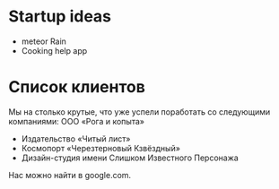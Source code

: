# Startup ideas

 - meteor Rain 
 - Cooking help app
 
# Список клиентов 

Мы на столько крутые, что уже успели поработать со следующими компаниями: 
ООО «Рога и копыта»
 - Издательство «Читый лист»
 - Космопорт «Черезтерновый Кзвёздный»
 - Дизайн-студия имени Слишком Известного Персонажа

Нас можно найти в google.com. 
